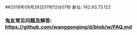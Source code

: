 ##2018年09月28日07时12分07秒 新址: 142.93.73.122
### 兔友常见问题及解答: https://github.com/wanggonging/d/blob/w/FAQ.md
